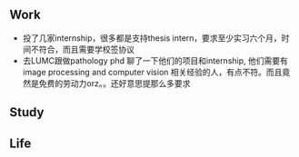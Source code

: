 ## Work
- 投了几家internship，很多都是支持thesis intern，要求至少实习六个月，时间不符合，而且需要学校签协议
- 去LUMC跟做pathology phd 聊了一下他们的项目和internship, 他们需要有 image processing and computer vision 相关经验的人，有点不符。而且竟然是免费的劳动力orz。。还好意思提那么多要求
  
## Study

## Life
